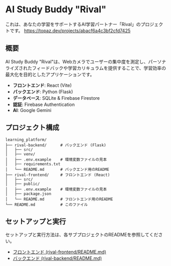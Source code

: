 # AI Study Buddy "Rival"

これは、あなたの学習をサポートするAI学習パートナー「Rival」のプロジェクトです。
https://topaz.dev/projects/abacf6a4c3bf2cfd7425

## 概要

AI Study Buddy "Rival"は、Webカメラでユーザーの集中度を測定し、パーソナライズされたフィードバックや学習カリキュラムを提供することで、学習効率の最大化を目的としたアプリケーションです。

- **フロントエンド**: React (Vite)
- **バックエンド**: Python (Flask)
- **データベース**: SQLite & Firebase Firestore
- **認証**: Firebase Authentication
- **AI**: Google Gemini

## プロジェクト構成

```
learning_platform/
├── rival-backend/      # バックエンド (Flask)
│   ├── src/
│   ├── venv/
│   ├── .env.example    # 環境変数ファイルの見本
│   ├── requirements.txt
│   └── README.md       # バックエンド用のREADME
├── rival-frontend/     # フロントエンド (React)
│   ├── src/
│   ├── public/
│   ├── .env.example    # 環境変数ファイルの見本
│   ├── package.json
│   └── README.md       # フロントエンド用のREADME
└── README.md           # このファイル
```

## セットアップと実行

セットアップと実行方法は、各サブプロジェクトのREADMEを参照してください。

- [フロントエンド (rival-frontend/README.md)](./rival-frontend/README.md)
- [バックエンド (rival-backend/README.md)](./rival-backend/README.md)

